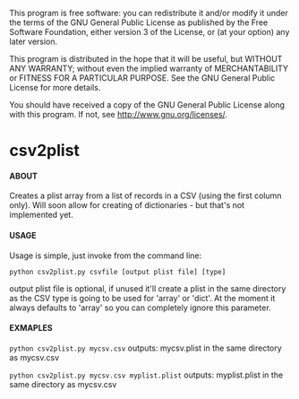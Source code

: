 This program is free software: you can redistribute it and/or modify
it under the terms of the GNU General Public License as published by
the Free Software Foundation, either version 3 of the License, or
(at your option) any later version.

This program is distributed in the hope that it will be useful,
but WITHOUT ANY WARRANTY; without even the implied warranty of
MERCHANTABILITY or FITNESS FOR A PARTICULAR PURPOSE.  See the
GNU General Public License for more details.

You should have received a copy of the GNU General Public License
along with this program.  If not, see <http://www.gnu.org/licenses/>.

csv2plist
==========

#### ABOUT
Creates a plist array from a list of records in a CSV (using the first column only). Will soon allow for creating of dictionaries - but that's not implemented yet.

#### USAGE

Usage is simple, just invoke from the command line:

``python csv2plist.py csvfile [output plist file] [type]``

output plist file is optional, if unused it'll create a plist in the same directory as the CSV
type is going to be used for 'array' or 'dict'. At the moment it always defaults to 'array' so you can completely ignore this parameter.

#### EXMAPLES

``python csv2plist.py mycsv.csv``
outputs: mycsv.plist in the same directory as mycsv.csv

``python csv2plist.py mycsv.csv myplist.plist``
outputs: myplist.plist in the same directory as mycsv.csv

